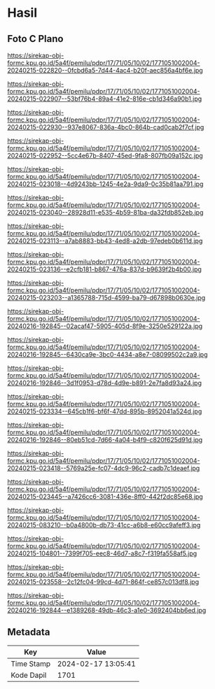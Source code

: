# Hasil

## Foto C Plano

https://sirekap-obj-formc.kpu.go.id/5a4f/pemilu/pdpr/17/71/05/10/02/1771051002004-20240215-022820--0fcbd6a5-7d44-4ac4-b20f-aec856a4bf6e.jpg

https://sirekap-obj-formc.kpu.go.id/5a4f/pemilu/pdpr/17/71/05/10/02/1771051002004-20240215-022907--53bf76b4-89a4-41e2-816e-cb1d346a90b1.jpg

https://sirekap-obj-formc.kpu.go.id/5a4f/pemilu/pdpr/17/71/05/10/02/1771051002004-20240215-022930--937e8067-836a-4bc0-864b-cad0cab2f7cf.jpg

https://sirekap-obj-formc.kpu.go.id/5a4f/pemilu/pdpr/17/71/05/10/02/1771051002004-20240215-022952--5cc4e67b-8407-45ed-9fa8-807fb09a152c.jpg

https://sirekap-obj-formc.kpu.go.id/5a4f/pemilu/pdpr/17/71/05/10/02/1771051002004-20240215-023018--4d9243bb-1245-4e2a-9da9-0c35b81aa791.jpg

https://sirekap-obj-formc.kpu.go.id/5a4f/pemilu/pdpr/17/71/05/10/02/1771051002004-20240215-023040--28928d11-e535-4b59-81ba-da32fdb852eb.jpg

https://sirekap-obj-formc.kpu.go.id/5a4f/pemilu/pdpr/17/71/05/10/02/1771051002004-20240215-023113--a7ab8883-bb43-4ed8-a2db-97edeb0b611d.jpg

https://sirekap-obj-formc.kpu.go.id/5a4f/pemilu/pdpr/17/71/05/10/02/1771051002004-20240215-023136--e2cfb181-b867-476a-837d-b9639f2b4b00.jpg

https://sirekap-obj-formc.kpu.go.id/5a4f/pemilu/pdpr/17/71/05/10/02/1771051002004-20240215-023203--a1365788-715d-4599-ba79-d67898b0630e.jpg

https://sirekap-obj-formc.kpu.go.id/5a4f/pemilu/pdpr/17/71/05/10/02/1771051002004-20240216-192845--02acaf47-5905-405d-8f9e-3250e529122a.jpg

https://sirekap-obj-formc.kpu.go.id/5a4f/pemilu/pdpr/17/71/05/10/02/1771051002004-20240216-192845--6430ca9e-3bc0-4434-a8e7-08099502c2a9.jpg

https://sirekap-obj-formc.kpu.go.id/5a4f/pemilu/pdpr/17/71/05/10/02/1771051002004-20240216-192846--3d1f0953-d78d-4d9e-b891-2e7fa8d93a24.jpg

https://sirekap-obj-formc.kpu.go.id/5a4f/pemilu/pdpr/17/71/05/10/02/1771051002004-20240215-023334--645cb1f6-bf6f-47dd-895b-8952041a524d.jpg

https://sirekap-obj-formc.kpu.go.id/5a4f/pemilu/pdpr/17/71/05/10/02/1771051002004-20240216-192846--80eb51cd-7d66-4a04-b4f9-c820f625d91d.jpg

https://sirekap-obj-formc.kpu.go.id/5a4f/pemilu/pdpr/17/71/05/10/02/1771051002004-20240215-023418--5769a25e-fc07-4dc9-96c2-cadb7c1deaef.jpg

https://sirekap-obj-formc.kpu.go.id/5a4f/pemilu/pdpr/17/71/05/10/02/1771051002004-20240215-023445--a7426cc6-3081-436e-8ff0-442f2dc85e68.jpg

https://sirekap-obj-formc.kpu.go.id/5a4f/pemilu/pdpr/17/71/05/10/02/1771051002004-20240215-083210--b0a4800b-db73-41cc-a6b8-e60cc9afeff3.jpg

https://sirekap-obj-formc.kpu.go.id/5a4f/pemilu/pdpr/17/71/05/10/02/1771051002004-20240215-104801--7399f705-eec8-46d7-a8c7-f319fa558af5.jpg

https://sirekap-obj-formc.kpu.go.id/5a4f/pemilu/pdpr/17/71/05/10/02/1771051002004-20240215-023558--2c12fc04-99cd-4d71-864f-ce857c013df8.jpg

https://sirekap-obj-formc.kpu.go.id/5a4f/pemilu/pdpr/17/71/05/10/02/1771051002004-20240216-192844--e1389268-49db-46c3-a1e0-3692404bb6ed.jpg


## Metadata

| Key        | Value               |
| ---------- | ------------------- |
| Time Stamp | 2024-02-17 13:05:41 |
| Kode Dapil | 1701                |



